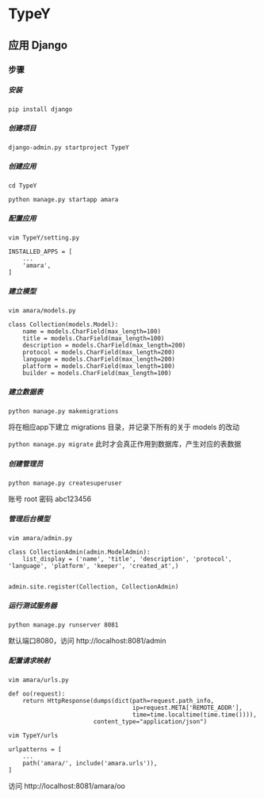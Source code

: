 # TypeY

## 应用 Django

### 步骤

##### 安装

`pip install django`

##### 创建项目

`django-admin.py startproject TypeY`

##### 创建应用

`cd TypeY`

`python manage.py startapp amara`

##### 配置应用

`vim TypeY/setting.py`

```angular2html
INSTALLED_APPS = [
    ...
    'amara',
]
```

##### 建立模型

`vim amara/models.py`

```angular2html
class Collection(models.Model):
    name = models.CharField(max_length=100)
    title = models.CharField(max_length=100)
    description = models.CharField(max_length=200)
    protocol = models.CharField(max_length=200)
    language = models.CharField(max_length=200)
    platform = models.CharField(max_length=100)
    builder = models.CharField(max_length=100)
```

##### 建立数据表

`python manage.py makemigrations`

将在相应app下建立 migrations 目录，并记录下所有的关于 models 的改动

`python manage.py migrate`
此时才会真正作用到数据库，产生对应的表数据

##### 创建管理员

`python manage.py createsuperuser`

账号 root 密码 abc123456

##### 管理后台模型

`vim amara/admin.py`

```angular2html
class CollectionAdmin(admin.ModelAdmin):
    list_display = ('name', 'title', 'description', 'protocol', 'language', 'platform', 'keeper', 'created_at',)


admin.site.register(Collection, CollectionAdmin)
```

##### 运行测试服务器

`python manage.py runserver 8081`

默认端口8080，访问 http://localhost:8081/admin 

##### 配置请求映射

`vim amara/urls.py`
```angular2html
def oo(request):
    return HttpResponse(dumps(dict(path=request.path_info,
                                   ip=request.META['REMOTE_ADDR'],
                                   time=time.localtime(time.time()))),
                        content_type="application/json")
```

`vim TypeY/urls`

```angular2html
urlpatterns = [
    ...
    path('amara/', include('amara.urls')),
]
```

访问 http://localhost:8081/amara/oo
